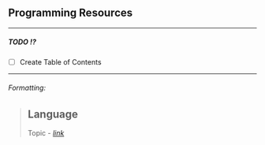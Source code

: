## Programming Resources

---
##### *TODO* :interrobang:
- [ ] Create Table of Contents
---


###### _Formatting_:
> ## Language
> Topic - _[link](url)_
